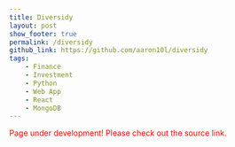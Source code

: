 ```yaml
---
title: Diversidy
layout: post
show_footer: true
permalink: /diversidy
github_link: https://github.com/aaron10l/diversidy
tags: 
    - Finance
    - Investment
    - Python
    - Web App
    - React
	- MongoDB
---
```


<span style="color: red">Page under development! Please check out the source link.</span>
